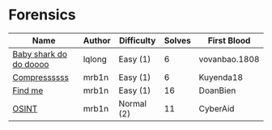 # Forensics

| Name                                                          | Author           | Difficulty | Solves | First Blood   |
| ------------------------------------------------------------- | ---------------- | ---------- | ------ | --------      |
| [Baby shark do do doooo](baby_shark_do_do_doooooo/)           | lqlong           | Easy (1)   | 6      | vovanbao.1808 |
| [Compressssss](compresssss/)                                  | mrb1n            | Easy (1)   | 6      | Kuyenda18     |
| [Find me](find_me/)                                           | mrb1n            | Easy (1)   | 16     | DoanBien      |
| [OSINT](osint/)                                               | mrb1n            | Normal (2) | 11     | CyberAid      |
